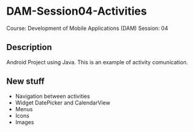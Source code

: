 # DAM-Session04-Activities

Course: Development of Mobile Applications (DAM)
Session: 04

## Description

Android Project using Java. This is an example of activity comunication. 

## New stuff

* Navigation between activities
* Widget DatePicker and CalendarView
* Menus
* Icons
* Images
